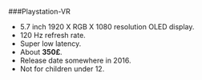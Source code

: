 ###Playstation-VR

* 5.7 inch 1920 X RGB X 1080 resolution OLED display. 
* 120 Hz refresh rate. 
* Super low latency. 
* About __350£__. 
* Release date somewhere in 2016. 
* Not for children under 12.

